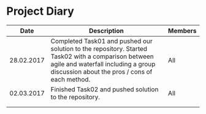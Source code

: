# Project Diary

| Date       | Description                                                                                                                                                                                 | Members |
|------------|---------------------------------------------------------------------------------------------------------------------------------------------------------------------------------------------|---------|
| 28.02.2017 | Completed Task01 and pushed our solution to the repository. Started Task02 with a comparison between agile and waterfall including a group discussion about the pros / cons of each method. | All     |
| 02.03.2017 | Finished Task02 and pushed solution to the repository.                                                                                                                                      | All     |
|            |                                                                                                                                                                                             |         |
|            |                                                                                                                                                                                             |         |
